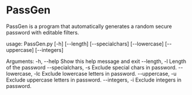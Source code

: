 # PassGen
PassGen is a program that automatically generates a random secure password with editable filters.

usage: PassGen.py [-h] [--length] [--specialchars] [--lowercase] [--uppercase] [--integers]

Arguments:
  -h, --help          Show this help message and exit
  --length, -l        Length of the password
  --specialchars, -s  Exclude special chars in password.
  --lowercase, -lc    Exclude lowercase letters in password.
  --uppercase, -u     Exclude uppercase letters in password.
  --integers, -i      Exclude integers in password.
